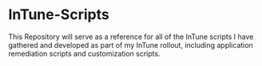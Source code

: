 # InTune-Scripts
This Repository will serve as a reference for all of the InTune scripts I have gathered and developed as part of my InTune rollout, including application remediation scripts and customization scripts.
